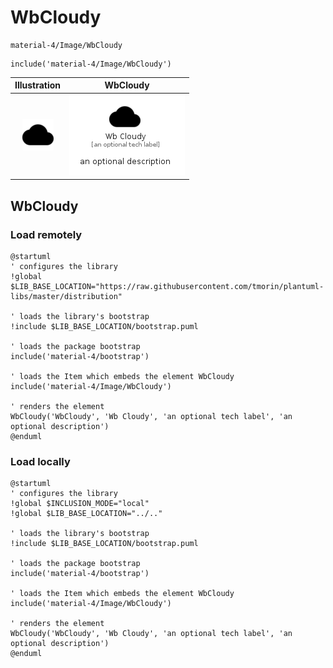 # WbCloudy


```text
material-4/Image/WbCloudy
```

```text
include('material-4/Image/WbCloudy')
```



| Illustration | WbCloudy |
| :---: | :---: |
| ![illustration for Illustration](../../material-4/Image/WbCloudy.png) | ![illustration for WbCloudy](../../material-4/Image/WbCloudy.Local.png) |




## WbCloudy

### Load remotely
```plantuml
@startuml
' configures the library
!global $LIB_BASE_LOCATION="https://raw.githubusercontent.com/tmorin/plantuml-libs/master/distribution"

' loads the library's bootstrap
!include $LIB_BASE_LOCATION/bootstrap.puml

' loads the package bootstrap
include('material-4/bootstrap')

' loads the Item which embeds the element WbCloudy
include('material-4/Image/WbCloudy')

' renders the element
WbCloudy('WbCloudy', 'Wb Cloudy', 'an optional tech label', 'an optional description')
@enduml
```

### Load locally
```plantuml
@startuml
' configures the library
!global $INCLUSION_MODE="local"
!global $LIB_BASE_LOCATION="../.."

' loads the library's bootstrap
!include $LIB_BASE_LOCATION/bootstrap.puml

' loads the package bootstrap
include('material-4/bootstrap')

' loads the Item which embeds the element WbCloudy
include('material-4/Image/WbCloudy')

' renders the element
WbCloudy('WbCloudy', 'Wb Cloudy', 'an optional tech label', 'an optional description')
@enduml
```

